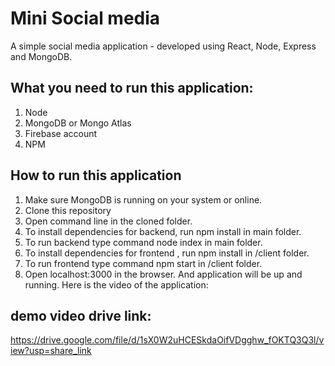 # Mini Social media 
A simple social media application  - developed using React, Node, Express and MongoDB.

## What you need to run this application:

1. Node
2. MongoDB or Mongo Atlas
3. Firebase account
4. NPM

## How to run this application

1. Make sure MongoDB is running on your system or online.
2. Clone this repository
3. Open command line in the cloned folder.
4. To install dependencies for backend, run npm install in main folder.
5. To run backend type command node index in main folder.
6. To install dependencies for frontend , run npm install in /client folder.
7. To run frontend type command npm start in /client folder.
8. Open localhost:3000 in the browser. And application will be up and running. Here is the video of the application:

## demo video drive link:

https://drive.google.com/file/d/1sX0W2uHCESkdaOifVDgghw_fOKTQ3Q3l/view?usp=share_link

